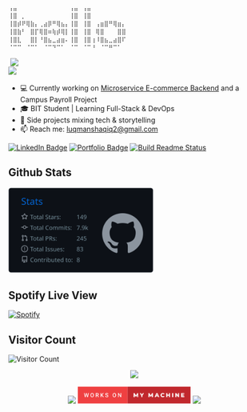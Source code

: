 ```
⢠⣤⠀⠀⠀⠀⠀⠀⠀⠀⠀⠀⠀⠀⢠⣤⠀⢠⣤⠀⠀⠀⠀⠀⠀⠀⠀
⢸⣿⠀⡀⠀⠀⠀⠀⠀⠀⠀⠀⠀⠀⢸⣿⠀⢸⣿⠀⠀⠀⠀⠀⠀⠀⠀
⢸⣿⡾⠟⢿⣷⡄⢀⣴⡿⠛⢿⣦⡄⢸⣿⠀⢸⣿⠀⢠⣶⣿⠛⢿⣶⡄
⢸⣿⣷⠃⠀⣿⡏⢿⣿⠶⢷⡾⢿⡇⢸⣿⠀⢸⣿⠀⢿⣿⠀⠀⠀⣿⣿
⢸⣿⣇⠀⠀⣿⡇⠘⣿⣦⣀⣴⣶⠄⢸⣿⠀⢸⣿⢰⠸⣿⣦⣀⣴⣿⠏
⠈⠉⠉⠀⠈⠉⠁⠀⠈⠉⠙⠉⠁⠀⠈⠉⠀⠈⠉⠘⠀⠈⠉⠛⠉⠁⠀
```


<img align="right" width="500" src="https://i.gifer.com/embedded/download/5eKX.gif" />
<br/>
<img src="https://readme-typing-svg.herokuapp.com/?color=016EEA&height=18&width=300&vCenter=true&lines=Luka;Full+Stack+Student;Story+Writer+%26+Creative+Thinker" />

<ul>
  <li> 💻 Currently working on <a href="https://github.com/">Microservice E-commerce Backend</a> and a Campus Payroll Project</a> </li>
  <li> 🎓 BIT Student | Learning Full-Stack & DevOps </li>
  <li> 🔭 Side projects mixing tech & storytelling </li>
  <li> 📫 Reach me: <a href="mailto:luqmanshaqiq2@gmail.com">luqmanshaqiq2@gmail.com</a> </li>
</ul>

<p>
<a href="https://www.linkedin.com/in/"><img src="https://img.shields.io/badge/-LinkedIn-0077B5?style=flat-square&amp;labelColor=0077B5&amp;logo=LinkedIn" alt="LinkedIn Badge"></a>
<a href="https://github.com/"><img src="https://img.shields.io/badge/-Portfolio-black?style=flat-square&amp;logo=github" alt="Portfolio Badge"></a>
<a href="#"><img src="https://github.com/8BitJonny/8BitJonny/actions/workflows/main.yml/badge.svg" alt="Build Readme Status"></a>
</p>

## Github Stats

<img width="290" src="https://raw.githubusercontent.com/8BitJonny/8BitJonny/master/profile-summary-card-output/github_dark/3-stats.svg"> 


## Spotify Live View
[![Spotify](https://github-spotify-live.vercel.app/api/spotify)](https://open.spotify.com/)

## Visitor Count
![Visitor Count](https://profile-counter.glitch.me/Luka/count.svg)

<p align="center">
  <img src="https://readme-typing-svg.herokuapp.com/?center=true&vCenter=true&color=016EEA&width=800&lines=This+page+is+best+viewed+in+dark+mode.;Hope+you+enjoy!;Now+let's+get+back+to+coding+%26+creating" />
</p>

<p align="center">
  <img height="33.9px" src="https://forthebadge.com/images/badges/built-with-love.svg">
  <img height="33.9px" src="https://github.com/8BitJonny/8BitJonny/blob/master/worksOnMyMachine.svg">
  <img height="33.9px" src="https://forthebadge.com/images/badges/makes-people-smile.svg">
</p>


